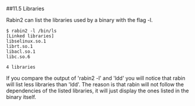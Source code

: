 ##11.5 Libraries

Rabin2 can list the libraries used by a binary with the flag -l.

    $ rabin2 -l /bin/ls
    [Linked libraries]
    libselinux.so.1
    librt.so.1
    libacl.so.1
    libc.so.6
    
    4 libraries

    
If you compare the output of 'rabin2 -l' and 'ldd' you will notice that rabin will list less libraries than 'ldd'. The reason is that rabin will not follow the dependencies of the listed libraries, it will just display the ones listed in the binary itself.
